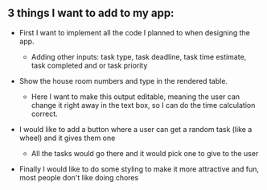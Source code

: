 ## 3 things I want to add to my app:
* First I want to implement all the code I planned to when designing the app. 
    - Adding other inputs: task type, task deadline, task time estimate, task completed and or task priority
* Show the house room numbers and type in the rendered table. 
    - Here I want to make this output editable, meaning the user can change it right away in the text box, so 
    I can do the time calculation correct. 
* I would like to add a button where a user can get a random task (like a wheel) and it gives them one
    - All the tasks would go there and it would pick one to give to the user
    
* Finally I would like to do some styling to make it more attractive and fun, most people don't like doing chores